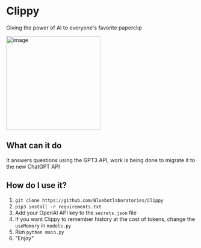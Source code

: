 # Clippy
Giving the power of AI to everyone's favorite paperclip

<img width="250" alt="image" src="https://user-images.githubusercontent.com/69104218/223997198-b82ea145-8d21-4534-97e4-fc4d65a8a711.png">

## What can it do
It answers questions using the GPT3 API, work is being done to migrate it to the new ChatGPT API

## How do I use it?
1. `git clone https://github.com/Bluebotlaboratories/Clippy`
2. `pip3 install -r requirements.txt`
3. Add your OpenAI API key to the `secrets.json` file
4. If you want Clippy to remember history at the cost of tokens, change the `useMemory` in `models.py`
5. Run `python main.py`
6. "Enjoy"
